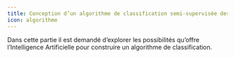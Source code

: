 ```yaml
---
title: Conception d’un algorithme de classification semi-supervisée des faits journalistiques
icon: algorithme
---
```


Dans cette partie il est demandé d’explorer les possibilités qu’offre l’Intelligence Artificielle pour construire un algorithme de classification.
